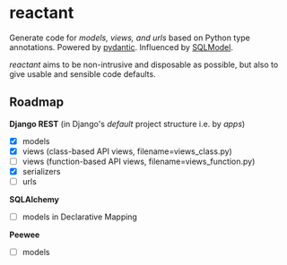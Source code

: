 # reactant

Generate code for *models, views, and urls* based on Python type annotations. Powered by [pydantic](https://github.com/samuelcolvin/pydantic/). Influenced by [SQLModel](https://github.com/tiangolo/sqlmodel).

*reactant* aims to be non-intrusive and disposable as possible, but also to give usable and sensible code defaults.

## Roadmap

**Django REST** (in Django's *default* project structure i.e. by *apps*)

- [X] models
- [X] views (class-based API views, filename=views_class.py)
- [ ] views (function-based API views, filename=views_function.py)
- [X] serializers
- [ ] urls

**SQLAlchemy**

- [ ] models in Declarative Mapping

**Peewee**

- [ ] models
